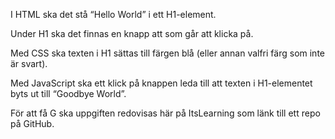  

I HTML ska det stå “Hello World” i ett H1-element.

Under H1 ska det finnas en knapp att som går att klicka på. 

 

Med CSS ska texten i H1 sättas till färgen blå (eller annan valfri färg som inte är svart).

 

Med JavaScript ska ett klick på knappen leda till att texten i H1-elementet byts ut till “Goodbye World”.

 

För att få G ska uppgiften redovisas här på ItsLearning som länk till ett repo på GitHub.